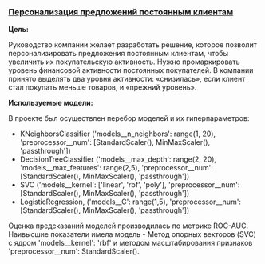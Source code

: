 ### [Персонализация предложений постоянным клиентам](https://github.com/DiaDaroo/data_science_projects/blob/main/Обработка%20данных.ipynb)

**Цель:**

Руководство компании желает разработать решение, которое позволит персонализировать предложения постоянным клиентам, чтобы увеличить их покупательскую активность. 
Нужно промаркировать уровень финансовой активности постоянных покупателей. В компании принято выделять два уровня активности: «снизилась», если клиент стал покупать меньше товаров, и «прежний уровень».


**Используемые модели:**

В проекте был осуществлен перебор моделей и их гиперпараметров:

* KNeighborsClassifier ('models__n_neighbors': range(1, 20), 'preprocessor__num': [StandardScaler(), MinMaxScaler(), 'passthrough'])  
* DecisionTreeClassifier ('models__max_depth': range(2, 20), 'models__max_features': range(2,5), 'preprocessor__num': [StandardScaler(), MinMaxScaler(), 'passthrough'])
* SVC ('models__kernel': ['linear', 'rbf', 'poly'], 'preprocessor__num': [StandardScaler(), MinMaxScaler(), 'passthrough'])
* LogisticRegression, ('models__C': range(1,5), 'preprocessor__num': [StandardScaler(), MinMaxScaler(), 'passthrough'])

Оценка предсказаний моделей производилась по метрике ROC-AUC. Наивысшие показатели имела модель - Метод опорных векторов (SVC) с ядром 'models__kernel': 'rbf' и методом масштабирования признаков 'preprocessor__num': StandardScaler().
